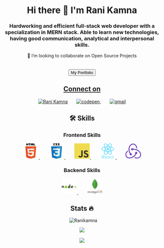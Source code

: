 <h1 align='center'>Hi there 👋 I'm Rani Kamna</h1>
<h3 align='center'>Hardworking and efficient full-stack web developer with a specialization in MERN stack. Able to learn new technologies, having good communication, analytical and interpersonal skills.</h3>
<!-- <li align="center">🌱 I’m currently learning Data Structure and MERN Stack</li> -->
<p align="center">👯 I’m looking to collaborate on Open Source Projects</p>
<h2 align='center'>
        <a href="https://rani-kamna-portfolio.vercel.app/"  target='_blank'>
        <button>My Portfolio</button>
</h2>
</p>

<!--
**RaniKamna/RaniKamna** is a ✨ _special_ ✨ repository because its `README.md` (this file) appears on your GitHub profile.

Here are some ideas to get you started:
- 🔭 I’m currently working on ...
- 🤔 I’m looking for help with ...
- 💬 Ask me about ...
- 📫 How to reach me: ...
- 😄 Pronouns: ...
- ⚡ Fun fact: ...
- 👷 
-->


<!-- <h2 align="center"> 🙋‍♂️ About me </h2> -->
<h2  align="center">Connect on</h2>
<p align="center">
<a href="https://www.linkedin.com/in/rani-kamna-b12b10197/" target="blank"><img align="center" src="https://raw.githubusercontent.com/rahuldkjain/github-profile-readme-generator/master/src/images/icons/Social/linked-in-alt.svg" alt="Rani Kamna" height="50" width="50"/></a>&nbsp;&nbsp;&nbsp;&nbsp;&nbsp;&nbsp;
<a href="https://codepen.io/ranik">
        <img src="https://cdn.freelogovectors.net/wp-content/uploads/2018/03/codepen-button-logo.png" alt="codepen" width='50' height='50' align='center'/>
</a>&nbsp;&nbsp;&nbsp;&nbsp;&nbsp;&nbsp;
<a href="mailto:ranikamna7251@gmail.com">  <img src="http://pngimg.com/uploads/google/google_PNG19639.png" alt="gmail" width='50' height='50'  align='center' /></a>
</p>
<h2 align="center">🛠 Skills</h2>
<h3 align="center">Frontend Skills</h3>
 <p align='center'>
        <a href="https://www.w3.org/html/" target="_blank"  align="center">
   <img src="https://raw.githubusercontent.com/devicons/devicon/master/icons/html5/html5-original-wordmark.svg" alt="html5" width="50" height="50" />
 </a>&nbsp;&nbsp;&nbsp;&nbsp;&nbsp;&nbsp;
 <a href="https://www.w3schools.com/css/" target="_blank">
    <img src="https://raw.githubusercontent.com/devicons/devicon/master/icons/css3/css3-original-wordmark.svg" alt="css3" width="50" height="50" />
 </a>&nbsp;&nbsp;&nbsp;&nbsp;&nbsp;&nbsp;
 <a href="https://developer.mozilla.org/en-US/docs/Web/JavaScript" target="_blank">
    <img src="https://raw.githubusercontent.com/devicons/devicon/master/icons/javascript/javascript-original.svg" alt="javascript" width="50" height="50" />
 </a>&nbsp;&nbsp;&nbsp;&nbsp;&nbsp;&nbsp;
 <a href="https://reactjs.org/" target="_blank">
    <img src="https://raw.githubusercontent.com/devicons/devicon/master/icons/react/react-original-wordmark.svg" alt="react" width="50" height="50" />
 </a>&nbsp;&nbsp;&nbsp;&nbsp;&nbsp;&nbsp;
 <a href="https://react-redux.js.org/introduction/getting-started">
    <img src="https://raw.githubusercontent.com/devicons/devicon/master/icons/redux/redux-original.svg" alt="redux" width="50" height="50" />
 </a>
 </p>
 <h3 align="center">Backend Skills</h3>
 <p align='center'>
         <a href="https://developer.mozilla.org/en-US/docs/Learn/Server-side/Express_Nodejs" target='_blank'>
    <img src="https://raw.githubusercontent.com/devicons/devicon/master/icons/nodejs/nodejs-original-wordmark.svg" alt="nodejs" width="50" height="50" />
 </a>&nbsp;&nbsp;&nbsp;&nbsp;&nbsp;&nbsp;
 <a href="https://docs.mongodb.com/manual/reference/command/">
     <img src="https://raw.githubusercontent.com/devicons/devicon/master/icons/mongodb/mongodb-original-wordmark.svg" alt="mongodb" width="50" height="50" />
 </a>
</p>
<h2 align="center">Stats  🔥</h2>
<p align="center">&nbsp;
<!--         <img align="center" src="https://github-readme-stats.vercel.app/api?username=RaniKamna&show_icons=true&locale=en" alt="RaniKamna" /> -->
        <img src="https://github-readme-stats.vercel.app/api?username=Ranikamna&show_icons=true&theme=radical&count_private=true&border_color=444&title_color=FC6401&icon_color=FC6401&bg_color=0D111700&text_color=969696&custom_title=Ranikamna+Github Stats"height:"200"  alt="Ranikamna" />

</p>
<p align="center">
<!--         <img align="center" src="https://github-readme-streak-stats.herokuapp.com/?user=RaniKamna&" alt="RaniKamna" /> -->
         <img width="400px" height:"200" src="http://github-readme-streak-stats.herokuapp.com?user=Ranikamna&border_color=444&background=0D111700&border=943BDD00&fire=CB0044&sideNums=FC6401&currStreakLabel=ff96e6e&currStreakNum=969696&sideLabels=FC6401&dates=969696&stroke=7F1DA2" />
</p>
<p align="center">
<!--         <img align="center" src="https://github-readme-stats.vercel.app/api/top-langs?username=RaniKamna&show_icons=true&locale=en&layout=compact" alt="RaniKamna" /> -->
           <img src="https://github-readme-stats.vercel.app/api/top-langs/?username=Ranikamna&layout=compact&bg_color=0d1117&text_color=FFF&border_color=444&title_color=00BFFF"  height="200"/>

</p>
